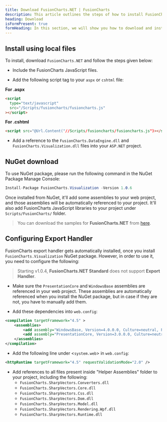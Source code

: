 ```yaml
---
title: Download FusionCharts.NET | FusionCharts
description: This article outlines the steps of how to install FusionCharts.NET
heading: Download
isFormPresent: true
formHeading: In this section, we will show you how to download and install **FusionCharts.NET** and all the other dependencies on your system. You can install directly from NuGet or by downloading and using local files. To download locally fill up the form and click the download button.
---
```


## Install using local files

To install, download `FusionCharts.NET` and follow the steps given below:

- Include the FusionCharts JavaScript files.

- Add the following script tag to your `aspx` or `cshtml` file:

**For .aspx**

```html
<script
  type="text/javascript"
  src="/Scripts/fusioncharts/fusioncharts.js"
></script>
```

**For .cshtml**

```html
<script src="@Url.Content("//Scripts/fusioncharts/fusioncharts.js")></script>
```

- Add a reference to the `FusionCharts.DataEngine.dll` and `FusionCharts.Visualization.dll` files into your `ASP.NET` project.

## NuGet download

To use NuGet package, please run the following command in the NuGet Package Manage Console:

```csharp
Install-Package FusionCharts.Visualization -Version 1.0.6
```

Once installed from NuGet, it'll add some assemblies to your web project, and those assemblies will be automatically referenced to your project. It'll also add FusionCharts JavaScript libraries to your project under `Scripts/FusionCharts/` folder.

> You can download the samples for **FusionCharts.NET** from [here](https://github.com/fusioncharts/fusioncharts.net-core-sample).

## Configuring Export Handler

FusionCharts export handler gets automatically installed, once you install `FusionCharts.Visualization` NuGet package. However, in order to use it, you need to configure the following:

> Starting v1.0.4, **FusionCharts.NET Standard** does not support **Export Handler**.

- Make sure the `PresentationCore` and `WindowsBase` assemblies are referenced in your web project. These assemblies are automatically referenced when you install the NuGet package, but in case if they are not, you have to manually add them.

- Add these dependencies into `web.config`:

```xml
<compilation targetFramework="4.5" >
    <assemblies>
        <add assembly="WindowsBase, Version=4.0.0.0, Culture=neutral, PublicKeyToken=31bf3856ad364e35" />
        <add assembly="PresentationCore, Version=3.0.0.0, Culture=neutral, PublicKeyToken=31bf3856ad364e35" />
    </assemblies>
</compilation>
```

- Add the following line under <`system.web`> in `web.config`:

```xml
<httpRuntime targetFramework="4.5" requestValidationMode="2.0" />
```

- Add references to all files present inside "Helper Assemblies" folder to your project, including the following:
  - `FusionCharts.SharpVectors.Converters.dll`
  - `FusionCharts.SharpVectors.Core.dll`
  - `FusionCharts.SharpVectors.Css.dll`
  - `FusionCharts.SharpVectors.Dom.dll`
  - `FusionCharts.SharpVectors.Model.dll`
  - `FusionCharts.SharpVectors.Rendering.Wpf.dll`
  - `FusionCharts.SharpVectors.Runtime.dll`
